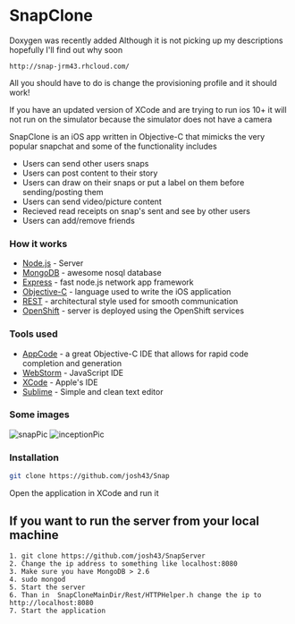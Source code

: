 # SnapClone

Doxygen was recently added 
Although it is not picking up my descriptions hopefully I'll find out why soon


```
http://snap-jrm43.rhcloud.com/
```

All you should have to do is change the provisioning profile and it should work!

If you have an updated version of XCode and are trying to run ios 10+ it will not run on the simulator  because the simulator does not have a camera 

SnapClone is an iOS app written in Objective-C that mimicks the very popular snapchat
and some of the functionality includes

  - Users can send other users snaps
  - Users can post content to their story
  - Users can draw on their snaps or put a label on them before sending/posting them
  - Users can send video/picture content
  - Recieved read receipts on snap's sent and see by other users
  - Users can add/remove friends





### How it works

* [Node.js] - Server
* [MongoDB] - awesome nosql database
* [Express] - fast node.js network app framework 
* [Objective-C] - language used to write the iOS application
* [REST] - architectural style used for smooth communication
* [OpenShift] - server is deployed using the OpenShift services

### Tools used

* [AppCode] - a great Objective-C IDE that allows for rapid code completion and generation
* [WebStorm] - JavaScript IDE
* [XCode] - Apple's IDE
* [Sublime] - Simple and clean text editor

### Some images

![snapPic](http://snap-jrm43.rhcloud.com/Screen%20Shot%202016-09-22%20at%2011.21.01%20PM.png)
![inceptionPic](http://snap-jrm43.rhcloud.com/Screen%20Shot%202016-09-22%20at%2011.24.27%20PM.png)

### Installation

```sh
git clone https://github.com/josh43/Snap
```
Open the application in XCode and run it
## If you want to run the server from your local machine

    1. git clone https://github.com/josh43/SnapServer
    2. Change the ip address to something like localhost:8080
    3. Make sure you have MongoDB > 2.6
    4. sudo mongod
    5. Start the server
    6. Than in  SnapCloneMainDir/Rest/HTTPHelper.h change the ip to http://localhost:8080
    7. Start the application





   
   [node.js]: <http://nodejs.org>
   [express]: <http://expressjs.com>
   [OpenShift]: <https://www.openshift.com/>
   [Objective-C]: <https://en.wikipedia.org/wiki/Objective-C>
   [AppCode]: <https://www.jetbrains.com/objc/>
   [WebStorm]: <https://www.jetbrains.com/webstorm/>
   [REST]: <https://en.wikipedia.org/wiki/Representational_state_transfer>
   [XCode]: <https://developer.apple.com/xcode/>
   [Sublime]: <https://www.sublimetext.com/>
   [MongoDB]: <https://www.mongodb.com/>
   

